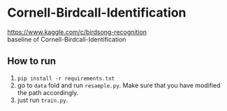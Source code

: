 # Cornell-Birdcall-Identification
https://www.kaggle.com/c/birdsong-recognition  
baseline of Cornell-Birdcall-Identification 
 
 ## How to run
 1. ```pip install -r requirements.txt```  
 2. go to ```data``` fold and run ```resample.py```. Make sure that you have modified the path accordingly.
 3. just run ```train.py```.